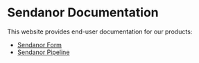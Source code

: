 # Sendanor Documentation

This website provides end-user documentation for our products:

* [Sendanor Form](forms/index.md)
* [Sendanor Pipeline](pipelines/index.md)
